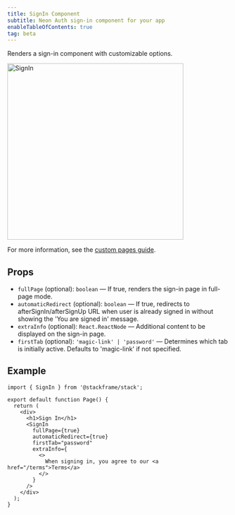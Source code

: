 ```yaml
---
title: SignIn Component
subtitle: Neon Auth sign-in component for your app
enableTableOfContents: true
tag: beta
---
```


Renders a sign-in component with customizable options.

<img src="/docs/neon-auth/sign-in.png" alt="SignIn" width="400" />

For more information, see the [custom pages guide](/docs/neon-auth/customization/custom-pages).

## Props

- `fullPage` (optional): `boolean` — If true, renders the sign-in page in full-page mode.
- `automaticRedirect` (optional): `boolean` — If true, redirects to afterSignIn/afterSignUp URL when user is already signed in without showing the 'You are signed in' message.
- `extraInfo` (optional): `React.ReactNode` — Additional content to be displayed on the sign-in page.
- `firstTab` (optional): `'magic-link' | 'password'` — Determines which tab is initially active. Defaults to 'magic-link' if not specified.

## Example

```tsx
import { SignIn } from '@stackframe/stack';

export default function Page() {
  return (
    <div>
      <h1>Sign In</h1>
      <SignIn
        fullPage={true}
        automaticRedirect={true}
        firstTab="password"
        extraInfo={
          <>
            When signing in, you agree to our <a href="/terms">Terms</a>
          </>
        }
      />
    </div>
  );
}
```
